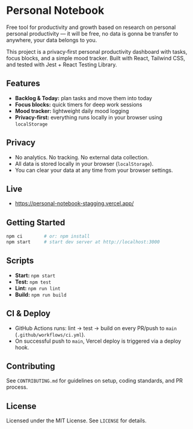 # Personal Notebook

Free tool for productivity and growth based on research on personal personal productivity — it will be free, no data is gonna be transfer to anywhere, your data belongs to you.

This project is a privacy‑first personal productivity dashboard with tasks, focus blocks, and a simple mood tracker. Built with React, Tailwind CSS, and tested with Jest + React Testing Library.

## Features
- **Backlog & Today:** plan tasks and move them into today
- **Focus blocks:** quick timers for deep work sessions
- **Mood tracker:** lightweight daily mood logging
- **Privacy-first:** everything runs locally in your browser using `localStorage`

## Privacy
- No analytics. No tracking. No external data collection.
- All data is stored locally in your browser (`localStorage`).
- You can clear your data at any time from your browser settings.

## Live
- https://personal-notebook-stagging.vercel.app/

## Getting Started
```bash
npm ci        # or: npm install
npm start     # start dev server at http://localhost:3000
```

## Scripts
- **Start:** `npm start`
- **Test:** `npm test`
- **Lint:** `npm run lint`
- **Build:** `npm run build`

## CI & Deploy
- GitHub Actions runs: lint → test → build on every PR/push to `main` (`.github/workflows/ci.yml`).
- On successful push to `main`, Vercel deploy is triggered via a deploy hook.

## Contributing
See `CONTRIBUTING.md` for guidelines on setup, coding standards, and PR process.

## License
Licensed under the MIT License. See `LICENSE` for details.
